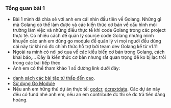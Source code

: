 ### Tổng quan bài 1

* Bài 1 mình đã chia sẻ với anh em cái nhìn đầu tiên về Golang. Những gì mà Golang có thể làm được
và các kiến thức cơ bản về cấu hình môi trường làm việc và những điều thực tế khi code Golang trong các project thực tế.
Có nhiều cách để quản lý source code Golang nhưng mình khuyến cáo anh em dùng go module để quản lý vì mọi người đều dùng cái này từ khi nó đc 
chính thức hỗ trợ bởi team dev Golang kể từ v1.11
* Ngoài ra mình có nói sơ qua về các kiểu biến cơ bản trong Golang, cách khai báo,...
Đây là kiến thức cơ bản nhưng rất quan trọng để ko bị lạc trôi trong các bài tiếp theo
* Anh em có thể tham khảo 1 số đường link dưới đây: 
- [danh sách các bài tập từ thấp đến cao](https://tour.golang.org/).
- [Sử dụng Go Module](https://blog.golang.org/using-go-modules)
- Nếu anh em hứng thú dự án thực tế: [godcr](https://github.com/raedahgroup/godcr/), [dcrextdata](https://github.com/raedahgroup/dcrextdata). Các dự án này đều có fund nhé anh em, nếu an em contribute đc thì sẽ đc trả tiền đàng hoàng.

